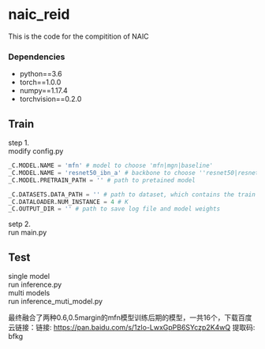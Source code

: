 # naic_reid
This is the code for the compitition of NAIC

### Dependencies
* python==3.6
* torch==1.0.0
* numpy==1.17.4
* torchvision==0.2.0


## Train
step 1.  
modify config.py  
``` python 
_C.MODEL.NAME = 'mfn' # model to choose 'mfn|mgn|baseline'
_C.MODEL.NAME = 'resnet50_ibn_a' # backbone to choose ''resnet50|resnet50_ibn_a|'
_C.MODEL.PRETRAIN_PATH = '' # path to pretained model

_C.DATASETS.DATA_PATH = '' # path to dataset, which contains the train / query / gallery subfolder
_C.DATALOADER.NUM_INSTANCE = 4 # K
_C.OUTPUT_DIR = '' # path to save log file and model weights

```

setp 2.  
run main.py  

## Test
single model  
run inference.py  
multi models  
run inference_muti_model.py  

最终融合了两种0.6,0.5margin的mfn模型训练后期的模型，一共16个，下载百度云链接：链接: https://pan.baidu.com/s/1zlo-LwxGpPB6SYczp2K4wQ 提取码: bfkg


